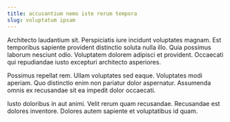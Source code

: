 ```yaml
---
title: accusantium nemo iste rerum tempora
slug: voluptatum ipsam
---
```


Architecto laudantium sit. Perspiciatis iure incidunt voluptates magnam. Est temporibus sapiente provident distinctio soluta nulla illo. Quia possimus laborum nesciunt odio. Voluptatem dolorem adipisci et provident. Occaecati qui repudiandae iusto excepturi architecto asperiores.

Possimus repellat rem. Ullam voluptates sed eaque. Voluptates modi aperiam. Quo distinctio enim non pariatur dolor aspernatur. Assumenda omnis ex recusandae sit ea impedit dolor occaecati.

Iusto doloribus in aut animi. Velit rerum quam recusandae. Recusandae est dolores inventore. Dolores autem sapiente et voluptatibus id quam.
